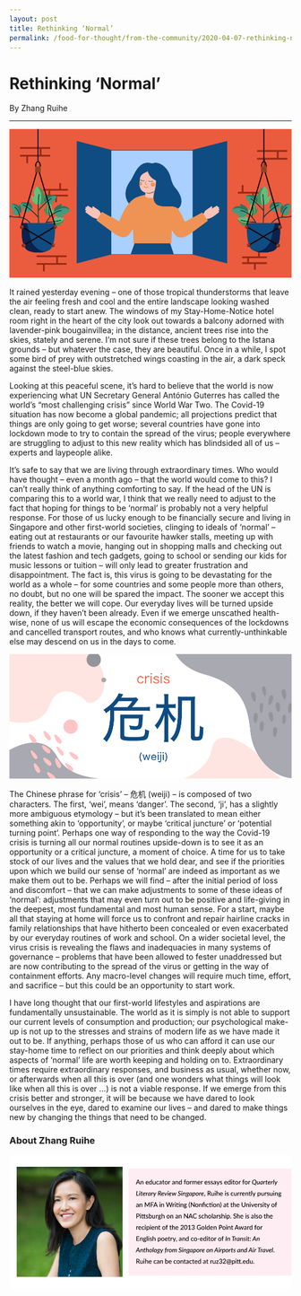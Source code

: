 ```yaml
---
layout: post
title: Rethinking ‘Normal’
permalink: /food-for-thought/from-the-community/2020-04-07-rethinking-normal-zhang-ruihe
---
```


# Rethinking ‘Normal’

By Zhang Ruihe
<hr>

![Image](/images/stories/2020/Apr/rethinkingnormal1.jpg)

It rained yesterday evening – one of those tropical thunderstorms that leave the air feeling fresh and cool and the entire landscape looking washed clean, ready to start anew. The windows of my Stay-Home-Notice hotel room right in the heart of the city look out towards a balcony adorned with lavender-pink bougainvillea; in the distance, ancient trees rise into the skies, stately and serene. I’m not sure if these trees belong to the Istana grounds – but whatever the case, they are beautiful. Once in a while, I spot some bird of prey with outstretched wings coasting in the air, a dark speck against the steel-blue skies.

Looking at this peaceful scene, it’s hard to believe that the world is now experiencing what UN Secretary General António Guterres has called the world’s “most challenging crisis” since World War Two. The Covid-19 situation has now become a global pandemic; all projections predict that things are only going to get worse; several countries have gone into lockdown mode to try to contain the spread of the virus; people everywhere are struggling to adjust to this new reality which has blindsided all of us – experts and laypeople alike. 

It’s safe to say that we are living through extraordinary times. Who would have thought – even a month ago – that the world would come to this? I can’t really think of anything comforting to say. If the head of the UN is comparing this to a world war, I think that we really need to adjust to the fact that hoping for things to be ‘normal’ is probably not a very helpful response. For those of us lucky enough to be financially secure and living in Singapore and other first-world societies, clinging to ideals of ‘normal’ – eating out at restaurants or our favourite hawker stalls, meeting up with friends to watch a movie, hanging out in shopping malls and checking out the latest fashion and tech gadgets, going to school or sending our kids for music lessons or tuition – will only lead to greater frustration and disappointment. The fact is, this virus is going to be devastating for the world as a whole – for some countries and some people more than others, no doubt, but no one will be spared the impact. The sooner we accept this reality, the better we will cope. Our everyday lives will be turned upside down, if they haven’t been already. Even if we emerge unscathed health-wise, none of us will escape the economic consequences of the lockdowns and cancelled transport routes, and who knows what currently-unthinkable else may descend on us in the days to come. 

![Image](/images/stories/2020/Apr/rethinkingnormal2.jpg)

The Chinese phrase for ‘crisis’ – 危机 (weiji) – is composed of two characters. The first, ‘wei’, means ‘danger’. The second, ‘ji’, has a slightly more ambiguous etymology – but it’s been translated to mean either something akin to ‘opportunity’, or maybe ‘critical juncture’ or ‘potential turning point’. Perhaps one way of responding to the way the Covid-19 crisis is turning all our normal routines upside-down is to see it as an opportunity or a critical juncture, a moment of choice. A time for us to take stock of our lives and the values that we hold dear, and see if the priorities upon which we build our sense of ‘normal’ are indeed as important as we make them out to be. Perhaps we will find – after the initial period of loss and discomfort – that we can make adjustments to some of these ideas of ‘normal’: adjustments that may even turn out to be positive and life-giving in the deepest, most fundamental and most human sense. For a start, maybe all that staying at home will force us to confront and repair hairline cracks in family relationships that have hitherto been concealed or even exacerbated by our everyday routines of work and school. On a wider societal level, the virus crisis is revealing the flaws and inadequacies in many systems of governance – problems that have been allowed to fester unaddressed but are now contributing to the spread of the virus or getting in the way of containment efforts. Any macro-level changes will require much time, effort, and sacrifice – but this could be an opportunity to start work.

I have long thought that our first-world lifestyles and aspirations are fundamentally unsustainable. The world as it is simply is not able to support our current levels of consumption and production; our psychological make-up is not up to the stresses and strains of modern life as we have made it out to be. If anything, perhaps those of us who can afford it can use our stay-home time to reflect on our priorities and think deeply about which aspects of ‘normal’ life are worth keeping and holding on to. Extraordinary times require extraordinary responses, and business as usual, whether now, or afterwards when all this is over (and one wonders what things will look like when all this is over …) is not a viable response. If we emerge from this crisis better and stronger, it will be because we have dared to look ourselves in the eye, dared to examine our lives – and dared to make things new by changing the things that need to be changed. 

### About Zhang Ruihe

![Image](/images/stories/2020/Apr/bio-zhangruihe.jpg)
